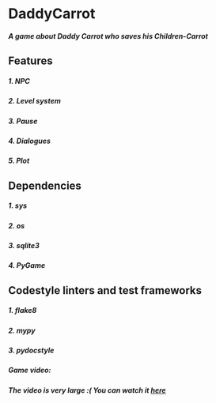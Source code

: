 # DaddyCarrot
##### A game about Daddy Carrot who saves his Children-Carrot
## Features
##### 1. NPС
##### 2. Level system
##### 3. Pause
##### 4. Dialogues
##### 5. Plot
## Dependencies 
##### 1. sys
##### 2. os
##### 3. sqlite3
##### 4. PyGame
## Codestyle linters and test frameworks
##### 1. flake8
##### 2. mypy
##### 3. pydocstyle
##### Game video:
##### The video is very large :( You can watch it [here](https://disk.yandex.ru/i/XO28lVVmDA29kw)
